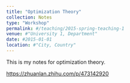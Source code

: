 ```yaml
---
title: "Optimization Theory"
collection: Notes
type: "Workshop"
permalink: #/teaching/2015-spring-teaching-1
venue: #"University 1, Department"
date: #2015-01-01
location: #"City, Country"
---
```


This is my notes for optimization theory.

https://zhuanlan.zhihu.com/p/473142920
